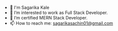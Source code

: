 - 👋 I'm Sagarika Kale
- 🔭 I’m interested to work as Full Stack Developer.
- 🌱 I’m certified MERN Stack Developer.  
- 📫 How to reach me: sagarikasachin01@gmail.com

<!--
**SagaKale19/SagaKale19** is a ✨ _special_ ✨ repository because its `README.md` (this file) appears on your GitHub profile.
-->

